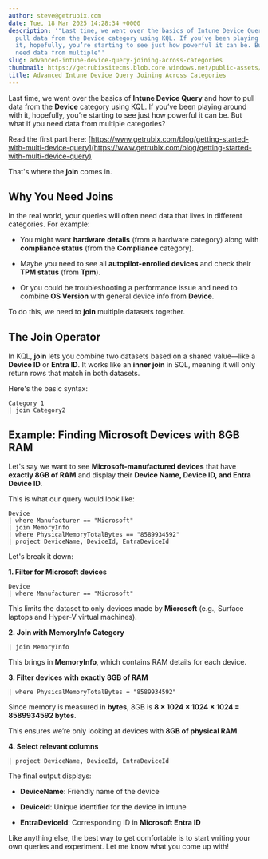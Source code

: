 ```yaml
---
author: steve@getrubix.com
date: Tue, 18 Mar 2025 14:28:34 +0000
description: '"Last time, we went over the basics of Intune Device Query and how to
  pull data from the Device category using KQL. If you’ve been playing around with
  it, hopefully, you’re starting to see just how powerful it can be. But what if you
  need data from multiple"'
slug: advanced-intune-device-query-joining-across-categories
thumbnail: https://getrubixsitecms.blob.core.windows.net/public-assets/content/v1/thumbnails/advanced-intune-device-query-joining-across-categories_thumbnail.jpg
title: Advanced Intune Device Query Joining Across Categories
---
```


Last time, we went over the basics of **Intune Device Query** and how to pull data from the **Device** category using KQL. If you’ve been playing around with it, hopefully, you’re starting to see just how powerful it can be. But what if you need data from multiple categories?

Read the first part here: [https://www.getrubix.com/blog/getting-started-with-multi-device-query](https://www.getrubix.com/blog/getting-started-with-multi-device-query)

That's where the **join** comes in.

Why You Need Joins
------------------

In the real world, your queries will often need data that lives in different categories. For example:

-   You might want **hardware details** (from a hardware category) along with **compliance status** (from the **Compliance** category).
    
-   Maybe you need to see all **autopilot-enrolled devices** and check their **TPM status** (from **Tpm**).
    
-   Or you could be troubleshooting a performance issue and need to combine **OS Version** with general device info from **Device**.
    

To do this, we need to **join** multiple datasets together.

The Join Operator
-----------------

In KQL, **join** lets you combine two datasets based on a shared value—like a **Device ID** or **Entra ID**. It works like an **inner join** in SQL, meaning it will only return rows that match in both datasets.

Here's the basic syntax:

```
Category 1
| join Category2
```

Example: Finding Microsoft Devices with 8GB RAM
-----------------------------------------------

Let's say we want to see **Microsoft-manufactured devices** that have **exactly 8GB of RAM** and display their **Device Name, Device ID, and Entra Device ID**.

This is what our query would look like:

```
Device
| where Manufacturer == "Microsoft"
| join MemoryInfo
| where PhysicalMemoryTotalBytes == "8589934592"
| project DeviceName, DeviceId, EntraDeviceId
```

Let's break it down:

**1\. Filter for Microsoft devices**

```
Device
| where Manufacturer == "Microsoft"
```

This limits the dataset to only devices made by **Microsoft** (e.g., Surface laptops and Hyper-V virtual machines).

**2\. Join with MemoryInfo Category**

```
| join MemoryInfo
```

This brings in **MemoryInfo**, which contains RAM details for each device.

**3\. Filter devices with exactly 8GB of RAM**

```
| where PhysicalMemoryTotalBytes = "8589934592"
```

Since memory is measured in **bytes**, 8GB is **8 × 1024 × 1024 × 1024 = 8589934592 bytes**.

This ensures we’re only looking at devices with **8GB of physical RAM**.

**4\. Select relevant columns**

```
| project DeviceName, DeviceId, EntraDeviceId
```

The final output displays:

-   **DeviceName**: Friendly name of the device
    
-   **DeviceId**: Unique identifier for the device in Intune
    
-   **EntraDeviceId**: Corresponding ID in **Microsoft Entra ID**
    

Like anything else, the best way to get comfortable is to start writing your own queries and experiment. Let me know what you come up with!